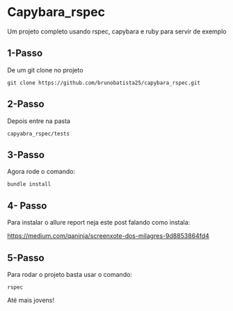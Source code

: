 # Capybara_rspec
Um projeto completo usando rspec, capybara e ruby para servir de exemplo


## 1-Passo
De um git clone no projeto

```
git clone https://github.com/brunobatista25/capybara_rspec.git
```

## 2-Passo
Depois entre na pasta

```
capyabra_rspec/tests
````

## 3-Passo
Agora rode o comando:

```
bundle install
```

## 4- Passo

Para instalar o allure report neja este post falando como instala:


https://medium.com/qaninja/screenxote-dos-milagres-9d8853864fd4


## 5-Passo
Para rodar o projeto basta usar o comando:

```
rspec
```


Até mais jovens!
